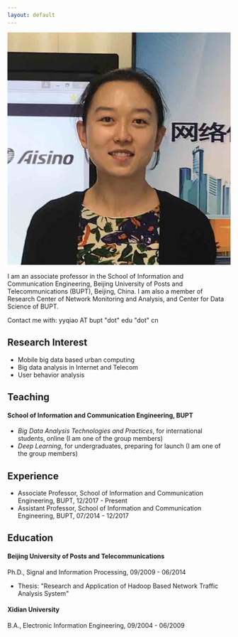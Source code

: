 ```yaml
---
layout: default
---
```


<img class="profile-picture" src="YUANYUAN_s.jpg">

I am an associate professor in the School of Information and Communication Engineering, Beijing University of Posts and Telecommunications (BUPT), Beijing, China. I am also a member of Research Center of Network Monitoring and Analysis, and Center for Data Science of BUPT.

Contact me with: yyqiao AT bupt "dot" edu "dot" cn

## Research Interest

- Mobile big data based urban computing
- Big data analysis in Internet and Telecom
- User behavior analysis

## Teaching

#### School of Information and Communication Engineering, BUPT

- *Big Data Analysis Technologies and Practices*, for international students, online (I am one of the group members)
- *Deep Learning*, for undergraduates, preparing for launch (I am one of the group members)

## Experience

- Associate Professor, School of Information and Communication Engineering, BUPT, 12/2017 - Present
- Assistant Professor, School of Information and Communication Engineering, BUPT, 07/2014 - 12/2017 

## Education

#### Beijing University of Posts and Telecommunications

Ph.D., Signal and Information Processing, 09/2009 - 06/2014
- Thesis: "Research and Application of Hadoop Based Network Traffic Analysis System"

#### Xidian University

B.A., Electronic Information Engineering, 09/2004 - 06/2009


